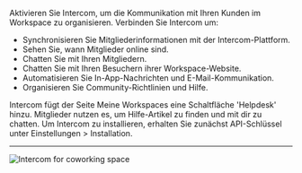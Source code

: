 Aktivieren Sie Intercom, um die Kommunikation mit Ihren Kunden im Workspace zu organisieren. Verbinden Sie Intercom um:
- Synchronisieren Sie Mitgliederinformationen mit der Intercom-Plattform.
- Sehen Sie, wann Mitglieder online sind.
- Chatten Sie mit Ihren Mitgliedern.
- Chatten Sie mit Ihren Besuchern ihrer Workspace-Website.
- Automatisieren Sie In-App-Nachrichten und E-Mail-Kommunikation.
- Organisieren Sie Community-Richtlinien und Hilfe.

Intercom fügt der Seite Meine Workspaces eine Schaltfläche 'Helpdesk' hinzu. Mitglieder nutzen es, um Hilfe-Artikel zu finden und mit dir zu chatten. Um Intercom zu installieren, erhalten Sie zunächst API-Schlüssel unter Einstellungen > Installation.

---

![Intercom for coworking space](https://s3.ap-northeast-2.amazonaws.com/marketing.feature.andcards.com/intercom.png)
